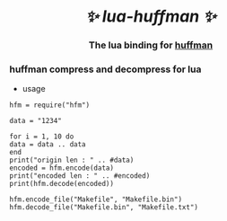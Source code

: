 <h1 align="center"><i>✨ lua-huffman ✨ </i></h1>
<h3 align="center">The lua binding for <a href="https://github.com/synodriver/huffman">huffman</a> </h3>

### huffman compress and decompress for lua

- usage
```
hfm = require("hfm")

data = "1234"

for i = 1, 10 do
data = data .. data
end
print("origin len : " .. #data)
encoded = hfm.encode(data)
print("encoded len : " .. #encoded)
print(hfm.decode(encoded))

hfm.encode_file("Makefile", "Makefile.bin")
hfm.decode_file("Makefile.bin", "Makefile.txt")
```